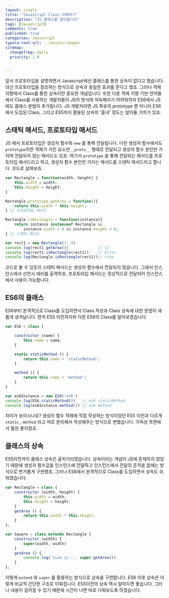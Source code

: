 ```yaml
---
layout: single
title: "Javascript Class 이해하기"
description: "JS 클래스를 알아봅니다"
tags: [Javascript]
comments: true
published: true
categories: Javascript
typora-root-url: ../assets/images
sitemap:
  changefreq: daily
  priority: 1.0


---
```


앞서 프로토타입을 설명하면서 Javascript에선 클래스를 통한 상속이 없다고 했습니다. 대신 프로토타입을 참조하는 방식으로 상속과 동일한 효과를 준다고 했죠. 그러나 객체 지향에서 Class를 통한 상속이란 중요한 개념입니다. 또한 다른 객체 지향 기반 언어들에서 Class를 사용하는 개발자들이 JS의 방식에 익숙해지기 어려워하자 ES6에서 JS에도 클래스 문법이 추가됩니다. JS 개발자라면 JS 특유의 prototype 뿐 아니라 ES6에서 도입된 Class, 그리고 ES5까지 활용된 상속의 '흉내' 정도는 알아둘 가치가 있죠.

## 스태틱 매서드, 프로토타입 매서드

JS 에서 프로토타입은 생성자 함수와 `new` 를 통해 전달됩니다. 다만 생성자 함수에서도 `prototype`이란 객체가 가진 요소만`__proto__` 형태로 전달되고 생성자 함수 본인만 가지며 전달되지 않는 매서드도 있죠. 여기서 `prototype` 을 통해 전달되는 매서드를 프로토타입 매서드라고 하고, 생성자 함수 본인만 가지는 매서드를 스태틱 매서드라고 합니다. 코드로 살펴보죠.

```jsx
var Rectangle = function(width, height) {
	this.width = width;
	this.height = height;
}

Rectangle.prototype.getArea = function(){
	return this.width * this.height;
} // 프로토타입 매서드

Rectangle.isRectangle = function(instance){
	return instance instanceof Rectangle &&
		instance.width > 0 && instance.height > 0;
} // 스태틱 매서드

var rect1 = new Rectangle(3, 4)
console.log(rect1.getArea())             // 12
console.log(rect1.isRectangle(rect1)).   // Error
console.log(Rectangle.isRectangle(rect1))// true
```

코드로 볼 수 있듯이 스태틱 매서드는 생성자 함수에서 전달되지 않습니다. 그래서 인스턴스에서 선언시 에러를 출력하죠. 프로토타입 매서드는 정상적으로 전달되어 인스턴스에서 사용이 가능합니다.       

## ES6의 클래스

ES6부터 본격적으로 Class를 도입하면서 Class 작성과 Class 상속에 대한 문법이 새롭게 생겨납니다. 먼저 ES5 이전까지와 다른 ES6의 Class를 알아보겠습니다.

 

```jsx
var ES6 = class {

	constructor (name) {
		this.name = name;
	}

	static staticMethod () {
		return this.name + 'staticMethod';
	}

	method () {
		return this.name + 'method'; 
	}
}

var es6Instance = new ES6('es6')
console.log(ES6.staticMethod())   // es6 staticMethod
console.log(es6Instance.method()) // es6 method
```

 차이가 보이시나요? 생성자 함수 객체에 직접 작성하는 방식이었던 ES5 이전과 다르게 `static` , `method` 라고 따로 분리해서 작성해주는 방식으로 변했습니다. 가독성 측면에서 훨씬 좋아졌죠.

## 클래스의 상속

 ES5이전까지 클래스 상속은 골치거리였습니다. 상속이라는 개념이 JS에 존재하지 않았기 때문에 생성자 함수값을 인스턴스에 전달하고 인스턴스에서 전달의 흔적을 없애는 방식으로 번거롭게 구현했죠. 그러나 ES6에서 본격적으로 Class를 도입하면서 상속도 쉬워졌습니다.

```jsx
var Rectangle = class {
	constructor (width, height) {
		this.width = width;
		this.height = height;
	}
	getArea () {
		return this.width * this.height;
	}
};

var Square = class extends Rectangle {
	constructor (width) {
		super(width, width)
	}
	getArea () {
		console.log('size is :', super.getArea())
	}
};
```

 이렇게 `extend` 와 `super` 를 활용하는 방식으로 상속을 구현합니다. ES6 이후 상속은 이렇게 비교적 간단한 구조로 이뤄집니다. ES5이전의 상속 역시 알아두면 좋습니다. 그러나 내용이 길어질 수 있기 때문에 시간이 나면 따로 다뤄보도록 하겠습니다.